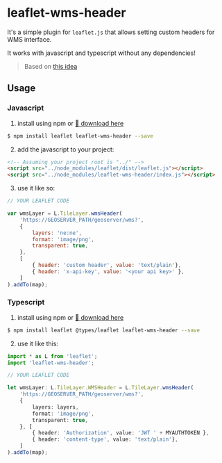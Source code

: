 # leaflet-wms-header

It's a simple plugin for `leaflet.js` that allows setting custom headers for WMS interface.

It works with javascript and typescript without any dependencies!

> Based on [this idea](https://github.com/Leaflet/Leaflet/issues/2091#issuecomment-302706529)

## Usage

### Javascript

1. install using npm or [🔽 download here](https://raw.githubusercontent.com/map-ir/leaflet-wms-header/master/index.js)

```sh
$ npm install leaflet leaflet-wms-header --save
```

2. add the javascript to your project:

```html
<!-- Assuming your project root is "../" -->
<script src="../node_modules/leaflet/dist/leaflet.js"></script> 
<script src="../node_modules/leaflet-wms-header/index.js"></script> 
```

3. use it like so:

```js
// YOUR LEAFLET CODE

var wmsLayer = L.TileLayer.wmsHeader(
    'https://GEOSERVER_PATH/geoserver/wms?',
    {
        layers: 'ne:ne',
        format: 'image/png',
        transparent: true,
    },
    [
        { header: 'custom header', value: 'text/plain'},
        { header: 'x-api-key', value: '<your api key>' },
    ]
).addTo(map);
```


### Typescript

1. install using npm or [🔽 download here](https://raw.githubusercontent.com/map-ir/leaflet-wms-header/master/index.d.ts)

```sh
$ npm install leaflet @types/leaflet leaflet-wms-header --save
```

2. use it like this:

```ts
import * as L from 'leaflet';
import 'leaflet-wms-header';

// YOUR LEAFLET CODE

let wmsLayer: L.TileLayer.WMSHeader = L.TileLayer.wmsHeader(
    'https://GEOSERVER_PATH/geoserver/wms?',
    {
        layers: layers,
        format: 'image/png',
        transparent: true,
    }, [
        { header: 'Authorization', value: 'JWT ' + MYAUTHTOKEN },
        { header: 'content-type', value: 'text/plain'},
    ]
).addTo(map);
```
